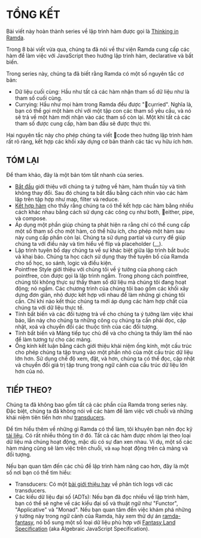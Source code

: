 # TỔNG KẾT

Bài viết này hoàn thành series về lập trình hàm được gọi là [Thinking in Ramda](http://randycoulman.com/blog/categories/thinking-in-ramda/).

Trong 8 bài viết vừa qua, chúng ta đã nói về thư viện Ramda cung cấp các hàm để làm việc với JavaScript theo hướng lập trình hàm, declarative và bất biến.

Trong series này, chúng ta đã biết rằng Ramda có một số nguyên tắc cơ bản:

* Dữ liệu cuối cùng: Hầu như tất cả các hàm nhận tham số dữ liệu như là tham số cuối cùng.
* Currying: Hầu như mọi hàm trong Ramda đều được "curried". Nghĩa là, bạn có thể gọi một hàm chỉ với một tập con các tham số yêu cầu, và nó sẽ trả về một hàm mới nhận vào các tham số còn lại. Một khi tất cả các tham số được cung cấp, hàm ban đầu sẽ được thực thi.

Hai nguyên tắc này cho phép chúng ta viết code theo hướng lập trình hàm rất rõ ràng, kết hợp các khối xây dựng cơ bản thành các tác vụ hữu ích hơn.

## TÓM LẠI

Để tham khảo, đây là một bản tóm tắt nhanh của series.

* [Bắt đầu](//getting-started.md) giới thiệu với chúng ta ý tưởng về hàm, hàm thuần túy và tính không thay đổi. Sau đó chúng ta bắt đầu bằng cách nhìn vào các hàm lặp trên tập hợp như map, filter và reduce.
* [Kết hợp hàm](/combining-functions.md) cho thấy rằng chúng ta có thể kết hợp các hàm bằng nhiều cách khác nhau bằng cách sử dụng các công cụ như both, either, pipe, và compose.
* Áp dụng một phần giúp chúng ta phát hiện ra rằng chỉ có thể cung cấp một số tham số cho một hàm, có thể hữu ích, cho phép một hàm sau này cung cấp phần còn lại. Chúng ta sử dụng partial  và curry để giúp chúng ta với điều này và tìm hiểu về flip và placeholder \(\_\_\).
* Lập trình tuyên bố dạy chúng ta về sự khác biệt giữa lập trình bắt buộc và khai báo. Chúng ta học cách sử dụng thay thế tuyên bố của Ramda cho số học, so sánh, logic và điều kiện.
* Pointfree Style giới thiệu với chúng tôi về ý tưởng của phong cách pointfree, còn được gọi là lập trình ngầm. Trong phong cách pointfree, chúng tôi không thực sự thấy tham số dữ liệu mà chúng tôi đang hoạt động; nó ngầm. Các chương trình của chúng tôi bao gồm các khối xây dựng đơn giản, nhỏ được kết hợp với nhau để làm những gì chúng tôi cần. Chỉ khi nào kết thúc chúng ta mới áp dụng các hàm hợp chất của chúng ta với dữ liệu thực tế.
* Tính bất biến và các đối tượng trả về cho chúng ta ý tưởng làm việc khai báo, lần này cho chúng ta những công cụ chúng ta cần phải đọc, cập nhật, xoá và chuyển đổi các thuộc tính của các đối tượng.
* Tính bất biến và Mảng tiếp tục chủ đề và cho chúng ta thấy làm thế nào để làm tương tự cho các mảng.
* Ống kính kết luận bằng cách giới thiệu khái niệm ống kính, một cấu trúc cho phép chúng ta tập trung vào một phần nhỏ của một cấu trúc dữ liệu lớn hơn. Sử dụng chế độ xem, đặt, và hơn, chúng ta có thể đọc, cập nhật và chuyển đổi giá trị tập trung trong ngữ cảnh của cấu trúc dữ liệu lớn hơn của nó.

## TIẾP THEO?

Chúng ta đã không bao gồm tất cả các phần của Ramda trong series này. Đặc biệt, chúng ta đã không nói về các hàm để làm việc với chuỗi và những khái niệm tiên tiến hơn như [transducers](http://ramdajs.com/0.21.0/docs/#transduce).

Để tìm hiểu thêm về những gì Ramda có thể làm, tôi khuyên bạn nên đọc kỹ [tài liệu](http://ramdajs.com/docs/). Có rất nhiều thông tin ở đó. Tất cả các hàm được nhóm lại theo loại dữ liệu mà chúng hoạt động, mặc dù có sự đan xen nhau. Ví dụ, một số các hàm mảng cũng sẽ làm việc trên chuỗi, và `map` hoạt động trên cả mảng và đối tượng.

Nếu bạn quan tâm đến các chủ đề lập trình hàm nâng cao hơn, đây là một số nơi bạn có thể tìm hiểu:

* Transducers: Có một [bài giới thiệu hay](http://simplectic.com/blog/2015/ramda-transducers-logs/) về phân tích logs với các transducers.
* Các kiểu dữ liệu đại số \(ADTs\): Nếu bạn đã đọc nhiều về lập trình hàm, bạn có thể sẽ nghe về các kiểu đại số và thuật ngữ như "Functor", "Applicative" và "Monad". Nếu bạn quan tâm đến việc khám phá những ý tưởng này trong ngữ cảnh của Ramda, hãy xem thử dự án [ramda-fantasy](https://github.com/ramda/ramda-fantasy), nó bổ sung một số loại dữ liệu phù hợp với [Fantasy Land Specification](https://github.com/fantasyland/fantasy-land) \(aka Algebraic JavaScript Specification\).



